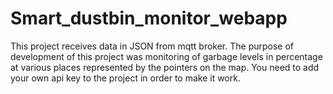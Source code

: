 # Smart_dustbin_monitor_webapp
This project receives data in JSON from mqtt broker. The purpose of development of this project was monitoring of garbage levels in percentage at various places represented by the pointers on the map. You need to add your own api key to the project in order to make it work.
